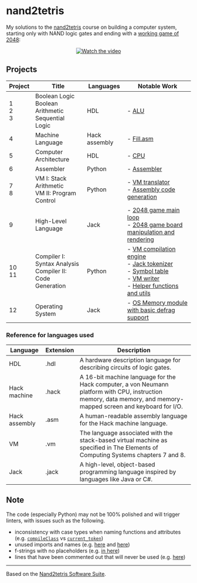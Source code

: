 # nand2tetris

My solutions to the [nand2tetris](https://www.nand2tetris.org/) course on building a computer system, starting only with NAND logic gates and ending with a [working game of 2048](https://youtu.be/xZUWkpwCtUM):

<div align="center">
    <a href="https://youtu.be/xZUWkpwCtUM">
        <img 
            src="https://img.youtube.com/vi/xZUWkpwCtUM/hqdefault.jpg" 
            alt="Watch the video" 
        >
    </a>
</div>

## Projects
| Project | Title | Languages | Notable Work |
|---|---|---|---|
| 1<br>2<br>3 | Boolean Logic<br>Boolean Arithmetic<br>Sequential Logic | HDL | - [ALU](https://github.com/isnbh0/nand2tetris/blob/main/projects/02/ALU.hdl) |
| 4 | Machine Language | Hack assembly | - [Fill.asm](https://github.com/isnbh0/nand2tetris/blob/main/projects/04/fill/Fill.asm) |
| 5 | Computer Architecture | HDL | - [CPU](https://github.com/isnbh0/nand2tetris/blob/main/projects/05/CPU.hdl) |
| 6 | Assembler | Python | - [Assembler](https://github.com/isnbh0/nand2tetris/blob/main/projects/06/assemble.py) |
| 7<br>8 | VM I: Stack Arithmetic<br>VM II: Program Control | Python | - [VM translator](https://github.com/isnbh0/nand2tetris/blob/main/projects/08/vmtranslator.py)<br>- [Assembly code generation](https://github.com/isnbh0/nand2tetris/blob/main/projects/08/helpers.py) |
| 9 | High-Level Language | Jack | - [2048 game main loop](https://github.com/isnbh0/nand2tetris/blob/main/projects/09/2048/TwosGame.jack)<br>- [2048 game board manipulation and rendering](https://github.com/isnbh0/nand2tetris/blob/main/projects/09/2048/Board.jack) |
| 10<br>11 | Compiler I: Syntax Analysis<br>Compiler II: Code Generation | Python | - [VM compilation engine](https://github.com/isnbh0/nand2tetris/blob/main/projects/11/compiler/engine/vm_compilation_engine.py)<br>- [Jack tokenizer](https://github.com/isnbh0/nand2tetris/blob/main/projects/11/compiler/jack_tokenizer.py)<br>- [Symbol table](https://github.com/isnbh0/nand2tetris/blob/main/projects/11/compiler/symbol_table.py)<br>- [VM writer](https://github.com/isnbh0/nand2tetris/blob/main/projects/11/compiler/vm_writer.py)<br>- [Helper functions and utils](https://github.com/isnbh0/nand2tetris/blob/main/projects/11/compiler/utils/helpers.py) |
| 12 | Operating System | Jack | - [OS Memory module with basic defrag support](https://github.com/isnbh0/nand2tetris/blob/main/projects/12/Memory.jack) |

### Reference for languages used
| Language      | Extension | Description                                                                                                                                                       |
|---------------|-----------|-------------------------------------------------------------------------------------------------------------------------------------------------------------------|
| HDL           | .hdl      | A hardware description language for describing circuits of logic gates.                                                                                           |
| Hack machine  | .hack     | A 16-bit machine language for the Hack computer, a von Neumann platform with CPU, instruction memory, data memory, and memory-mapped screen and keyboard for I/O. |
| Hack assembly | .asm      | A human-readable assembly language for the Hack machine language.                                                                                                 |
| VM            | .vm       | The language associated with the stack-based virtual machine as specified in The Elements of Computing Systems chapters 7 and 8.                                  |
| Jack          | .jack     | A high-level, object-based programming language inspired by languages like Java or C#.                                                                            |

## Note
The code (especially Python) may not be 100% polished and will trigger linters, with issues such as the following.
- inconsistency with case types when naming functions and attributes (e.g. [`compileClass`](https://github.com/isnbh0/nand2tetris/blob/4700bdd4999ee23faf0ce44e70277f7cf8ffdd96/projects/11/compiler/engine/vm_compilation_engine.py#L104) vs [`current_token`](https://github.com/isnbh0/nand2tetris/blob/4700bdd4999ee23faf0ce44e70277f7cf8ffdd96/projects/11/compiler/engine/vm_compilation_engine.py#L39))
- unused imports and names (e.g. [here](https://github.com/isnbh0/nand2tetris/blob/4700bdd4999ee23faf0ce44e70277f7cf8ffdd96/projects/06/assemble.py#L3) and [here](https://github.com/isnbh0/nand2tetris/blob/4700bdd4999ee23faf0ce44e70277f7cf8ffdd96/projects/06/assemble.py#L180))
- f-strings with no placeholders (e.g. [in here](https://github.com/isnbh0/nand2tetris/blob/4700bdd4999ee23faf0ce44e70277f7cf8ffdd96/projects/08/helpers.py))
- lines that have been commented out that will never be used (e.g. [here](https://github.com/isnbh0/nand2tetris/blob/4700bdd4999ee23faf0ce44e70277f7cf8ffdd96/projects/08/vmtranslator.py#L154))


---

Based on the [Nand2tetris Software Suite](https://www.nand2tetris.org/software).

